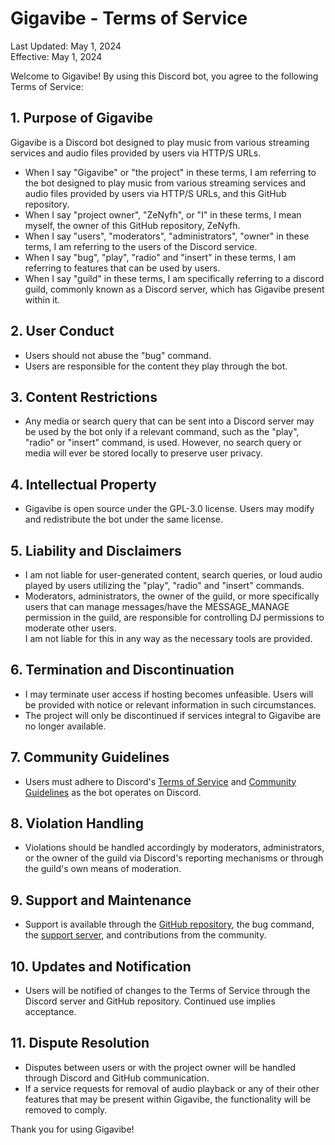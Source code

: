 # Gigavibe - Terms of Service

Last Updated: May 1, 2024<br>
Effective: May 1, 2024

Welcome to Gigavibe! By using this Discord bot, you agree to the following Terms of Service:

## 1. Purpose of Gigavibe
Gigavibe is a Discord bot designed to play music from various streaming services and audio files provided by users via HTTP/S URLs.

- When I say "Gigavibe" or "the project" in these terms, I am referring to the bot designed to play music from various streaming services and audio files provided by users via HTTP/S URLs, and this GitHub repository.
- When I say "project owner", "ZeNyfh", or "I" in these terms, I mean myself, the owner of this GitHub repository, ZeNyfh.
- When I say "users", "moderators", "administrators", "owner" in these terms, I am referring to the users of the Discord service.
- When I say "bug", "play", "radio" and "insert" in these terms, I am referring to features that can be used by users.
- When I say "guild" in these terms, I am specifically referring to a discord guild, commonly known as a Discord server, which has Gigavibe present within it.

## 2. User Conduct
- Users should not abuse the "bug" command.
- Users are responsible for the content they play through the bot.

## 3. Content Restrictions
- Any media or search query that can be sent into a Discord server may be used by the bot only if a relevant command, such as the "play", "radio" or "insert" command, is used. However, no search query or media will ever be stored locally to preserve user privacy.

## 4. Intellectual Property
- Gigavibe is open source under the GPL-3.0 license. Users may modify and redistribute the bot under the same license.

## 5. Liability and Disclaimers
- I am not liable for user-generated content, search queries, or loud audio played by users utilizing the "play", "radio" and "insert" commands.
- Moderators, administrators, the owner of the guild, or more specifically users that can manage messages/have the MESSAGE_MANAGE permission in the guild, are responsible for controlling DJ permissions to moderate other users.<br>I am not liable for this in any way as the necessary tools are provided.

## 6. Termination and Discontinuation
- I may terminate user access if hosting becomes unfeasible. Users will be provided with notice or relevant information in such circumstances.
- The project will only be discontinued if services integral to Gigavibe are no longer available.

## 7. Community Guidelines
- Users must adhere to Discord's [Terms of Service](https://discord.com/terms/) and [Community Guidelines](https://discord.com/guidelines/) as the bot operates on Discord.

## 8. Violation Handling
- Violations should be handled accordingly by moderators, administrators, or the owner of the guild via Discord's reporting mechanisms or through the guild's own means of moderation.

## 9. Support and Maintenance
- Support is available through the [GitHub repository](https://github.com/ZeNyfh/gigavibe-java-edition), the bug command, the [support server](https://discord.com/invite/gYXetvxawe), and contributions from the community.

## 10. Updates and Notification
- Users will be notified of changes to the Terms of Service through the Discord server and GitHub repository. Continued use implies acceptance.

## 11. Dispute Resolution
- Disputes between users or with the project owner will be handled through Discord and GitHub communication.
- If a service requests for removal of audio playback or any of their other features that may be present within Gigavibe, the functionality will be removed to comply.

Thank you for using Gigavibe!
